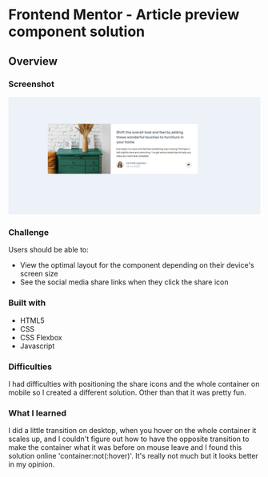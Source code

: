 # Frontend Mentor - Article preview component solution

## Overview

### Screenshot
![Design preview for the Article preview component coding challenge](/images/desktop-screenshot.png)

### Challenge

Users should be able to:

- View the optimal layout for the component depending on their device's screen size
- See the social media share links when they click the share icon

### Built with

- HTML5
- CSS
- CSS Flexbox
- Javascript

### Difficulties

I had difficulties with positioning the share icons and the whole container on mobile so I created a different solution. Other than that it was pretty fun.

### What I learned

I did a little transition on desktop, when you hover on the whole container it scales up, and I couldn't figure out how to have the opposite transition to make the container what it was before on mouse leave and I found this solution online 'container:not(:hover)'. It's really not much but it looks better in my opinion.